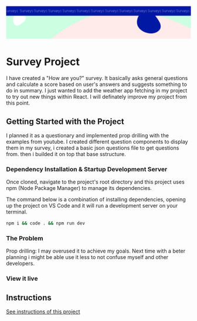 <h1 align="center">
  <a href="">
    <img src="/src/assets/survey.svg" alt="Project Banner Image">
  </a>
</h1>

# Survey Project

I have created a "How are you?" survey. It basically asks general questions and calculate a score based on user's answers and suggests something to do in summary. I just wanted to add the weather app fetching in my project to try out new things within React. I will definately improve my project from this point.

## Getting Started with the Project

I planned it as a questionary and implemented prop drilling with the examples from youtube. I created different question components to display them in my survey, i created a basic json questions file to get questions from. then i builded it on top that base sstructure.

### Dependency Installation & Startup Development Server

Once cloned, navigate to the project's root directory and this project uses npm (Node Package Manager) to manage its dependencies.

The command below is a combination of installing dependencies, opening up the project on VS Code and it will run a development server on your terminal.

```bash
npm i && code . && npm run dev
```

### The Problem

Prop drilling: I may overused it to achieve my goals. Next time with a beter planning i might be able use it less to not confuse myself and other developers.

### View it live



## Instructions

<a href="instructions.md">
   See instructions of this project
  </a>
